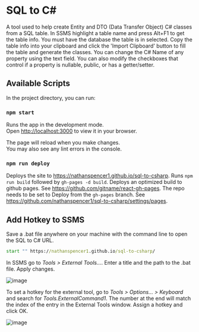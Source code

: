 # SQL to C#

A tool used to help create Entity and DTO (Data Transfer Object) C# classes from a SQL table. In SSMS highlight a table name and press Alt+F1 to get the table info. You must have the database the table is in selected. Copy the table info into your clipboard and click the 'Import Clipboard' button to fill the table and generate the classes. You can change the C# Name of any property using the text field. You can also modify the checkboxes that control if a property is nullable, public, or has a getter/setter.

## Available Scripts

In the project directory, you can run:

### `npm start`

Runs the app in the development mode.\
Open [http://localhost:3000](http://localhost:3000) to view it in your browser.

The page will reload when you make changes.\
You may also see any lint errors in the console.

### `npm run deploy`

Deploys the site to https://nathanspencer1.github.io/sql-to-csharp. Runs `npm run build` followed by `gh-pages -d build`. Deploys an optimized build to github pages. See https://github.com/gitname/react-gh-pages. The repo needs to be set to Deploy from the `gh-pages` branch. See https://github.com/nathanspencer1/sql-to-csharp/settings/pages.

## Add Hotkey to SSMS
Save a .bat file anywhere on your machine with the command line to open the SQL to C# URL.
```cmd
start "" https://nathanspencer1.github.io/sql-to-csharp/
```
In SSMS go to _Tools > External Tools..._. Enter a title and the path to the .bat file. Apply changes.

![image](https://user-images.githubusercontent.com/80844931/194934433-559f1423-c343-4b4d-b4db-f54d9035a2f1.png)

To set a hotkey for the external tool, go to _Tools > Options... > Keyboard_ and search for _Tools.ExternalCommand1_. The number at the end will match the index of the entry in the External Tools window. Assign a hotkey and click OK.

![image](https://user-images.githubusercontent.com/80844931/194935630-70ba5e54-316a-4842-a4c9-a01d3fcd7c1f.png)
